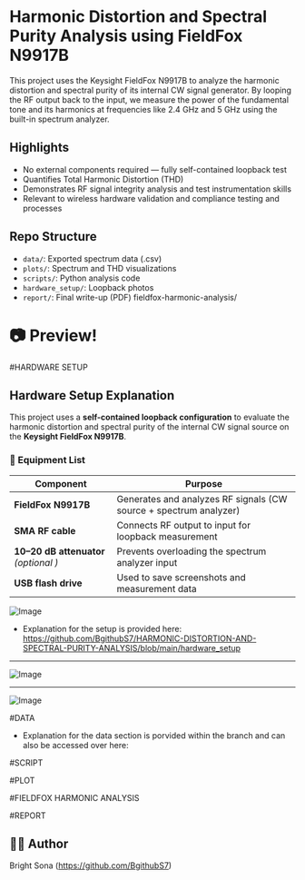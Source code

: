 # Harmonic Distortion and Spectral Purity Analysis using FieldFox N9917B

This project uses the Keysight FieldFox N9917B to analyze the harmonic distortion and spectral purity of its internal CW signal generator. By looping the RF output back to the input, we measure the power of the fundamental tone and its harmonics at frequencies like 2.4 GHz and 5 GHz using the built-in spectrum analyzer.

## Highlights
- No external components required — fully self-contained loopback test
- Quantifies Total Harmonic Distortion (THD)
- Demonstrates RF signal integrity analysis and test instrumentation skills
- Relevant to wireless hardware validation and compliance testing and processes 

## Repo Structure
- `data/`: Exported spectrum data (.csv)
- `plots/`: Spectrum and THD visualizations
- `scripts/`: Python analysis code
- `hardware_setup/`: Loopback photos
- `report/`: Final write-up (PDF)
  fieldfox-harmonic-analysis/

# 📷 Preview!
#HARDWARE SETUP
## Hardware Setup Explanation

This project uses a **self-contained loopback configuration** to evaluate the harmonic distortion and spectral purity of the internal CW signal source on the **Keysight FieldFox N9917B**.

### 🧰 Equipment List
| Component              | Purpose                                                               |
|------------------------|-----------------------------------------------------------------------|
| **FieldFox N9917B**    | Generates and analyzes RF signals (CW source + spectrum analyzer)     |
| **SMA RF cable**       | Connects RF output to input for loopback measurement                  |
| **10–20 dB attenuator** *(optional )* | Prevents overloading the spectrum analyzer input |
| **USB flash drive**    | Used to save screenshots and measurement data                         |


![Image](https://github.com/user-attachments/assets/3d07e7c2-4ecc-4a60-bf71-39a0612ec059)

- Explanation for the setup is provided here: https://github.com/BgithubS7/HARMONIC-DISTORTION-AND-SPECTRAL-PURITY-ANALYSIS/blob/main/hardware_setup
---

  ![Image](https://github.com/user-attachments/assets/2f3e78c7-dca2-4e1d-8733-ac867128fa02)

  ---


![Image](https://github.com/user-attachments/assets/54d9e7e9-33a9-4380-a6ec-0e95a46ca263)

#DATA
- Explanation for the data section is porvided within the branch and can also be accessed over here: 


#SCRIPT


#PLOT


#FIELDFOX HARMONIC ANALYSIS


#REPORT


## 🙋‍♂️ Author
Bright Sona (https://github.com/BgithubS7)

